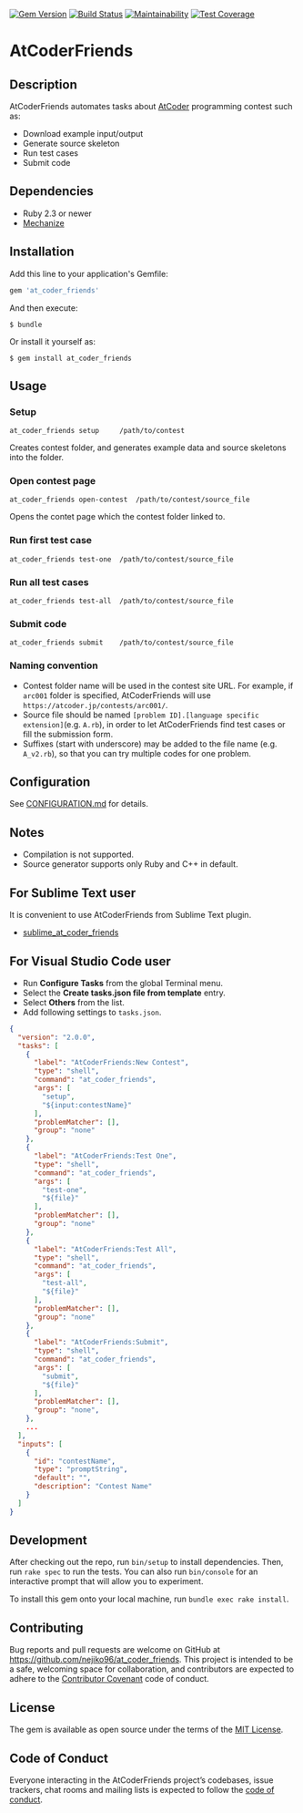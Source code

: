[![Gem Version](https://badge.fury.io/rb/at_coder_friends.svg)](https://badge.fury.io/rb/at_coder_friends)
[![Build Status](https://travis-ci.org/nejiko96/at_coder_friends.svg?branch=master)](https://travis-ci.org/nejiko96/at_coder_friends)
[![Maintainability](https://api.codeclimate.com/v1/badges/dcd1ce08d11703be2f00/maintainability)](https://codeclimate.com/github/nejiko96/at_coder_friends/maintainability)
[![Test Coverage](https://api.codeclimate.com/v1/badges/dcd1ce08d11703be2f00/test_coverage)](https://codeclimate.com/github/nejiko96/at_coder_friends/test_coverage)

# AtCoderFriends

## Description

AtCoderFriends automates tasks about [AtCoder](https://atcoder.jp/) programming contest such as:

- Download example input/output
- Generate source skeleton
- Run test cases
- Submit code

## Dependencies

- Ruby 2.3 or newer
- [Mechanize](https://github.com/sparklemotion/mechanize)

## Installation

Add this line to your application's Gemfile:

```ruby
gem 'at_coder_friends'
```

And then execute:

    $ bundle

Or install it yourself as:

    $ gem install at_coder_friends

## Usage

### Setup

```
at_coder_friends setup     /path/to/contest
```

Creates contest folder, and generates example data and source skeletons into the folder.

### Open contest page

```
at_coder_friends open-contest  /path/to/contest/source_file
```

Opens the contet page which the contest folder linked to.

### Run first test case

```
at_coder_friends test-one  /path/to/contest/source_file
```

### Run all test cases

```
at_coder_friends test-all  /path/to/contest/source_file
```

### Submit code

```
at_coder_friends submit    /path/to/contest/source_file
```

### Naming convention

- Contest folder name will be used in the contest site URL.
  For example, if ```arc001``` folder is specified, AtCoderFriends will use  ```https://atcoder.jp/contests/arc001/```.
- Source file should be named ```[problem ID].[language specific extension]```(e.g. ```A.rb```),
  in order to let AtCoderFriends find test cases or fill the submission form.
- Suffixes (start with underscore) may be added to the file name (e.g. ```A_v2.rb```),
  so that you can try multiple codes for one problem.

## Configuration

See [CONFIGURATION.md](docs/CONFIGURATION.md) for details.

## Notes

- Compilation is not supported.
- Source generator supports only Ruby and C++ in default.

## For Sublime Text user

It is convenient to use AtCoderFriends from Sublime Text plugin.

- [sublime_at_coder_friends](https://github.com/nejiko96/sublime_at_coder_friends)

## For Visual Studio Code user

- Run **Configure Tasks** from the global Terminal menu.
- Select the **Create tasks.json file from template** entry.
- Select **Others** from the list.
- Add following settings to ```tasks.json```.

```JSON
{
  "version": "2.0.0",
  "tasks": [
    {
      "label": "AtCoderFriends:New Contest",
      "type": "shell",
      "command": "at_coder_friends",
      "args": [
        "setup",
        "${input:contestName}"
      ],
      "problemMatcher": [],
      "group": "none"
    },
    {
      "label": "AtCoderFriends:Test One",
      "type": "shell",
      "command": "at_coder_friends",
      "args": [
        "test-one",
        "${file}"
      ],
      "problemMatcher": [],
      "group": "none"
    },
    {
      "label": "AtCoderFriends:Test All",
      "type": "shell",
      "command": "at_coder_friends",
      "args": [
        "test-all",
        "${file}"
      ],
      "problemMatcher": [],
      "group": "none"
    },
    {
      "label": "AtCoderFriends:Submit",
      "type": "shell",
      "command": "at_coder_friends",
      "args": [
        "submit",
        "${file}"
      ],
      "problemMatcher": [],
      "group": "none",
    },
    ...
  ],
  "inputs": [
    {
      "id": "contestName",
      "type": "promptString",
      "default": "",
      "description": "Contest Name"
    }
  ]
}
```

## Development

After checking out the repo, run `bin/setup` to install dependencies. Then, run `rake spec` to run the tests. You can also run `bin/console` for an interactive prompt that will allow you to experiment.

To install this gem onto your local machine, run `bundle exec rake install`.

<!--
To release a new version, update the version number in `version.rb`, and then run `bundle exec rake release`, which will create a git tag for the version, push git commits and tags, and push the `.gem` file to [rubygems.org](https://rubygems.org).
-->

## Contributing

Bug reports and pull requests are welcome on GitHub at https://github.com/nejiko96/at_coder_friends. This project is intended to be a safe, welcoming space for collaboration, and contributors are expected to adhere to the [Contributor Covenant](http://contributor-covenant.org) code of conduct.

## License

The gem is available as open source under the terms of the [MIT License](https://opensource.org/licenses/MIT).

## Code of Conduct

Everyone interacting in the AtCoderFriends project’s codebases, issue trackers, chat rooms and mailing lists is expected to follow the [code of conduct](https://github.com/nejiko96/at_coder_friends/blob/master/CODE_OF_CONDUCT.md).
